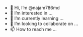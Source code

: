 - 👋 Hi, I’m @najam786md
- 👀 I’m interested in ...
- 🌱 I’m currently learning ...
- 💞️ I’m looking to collaborate on ...
- 📫 How to reach me ...

<!---
najam786md/najam786md is a ✨ special ✨ repository because its `README.md` (this file) appears on your GitHub profile.
You can click the Preview link to take a look at your changes.
--->
